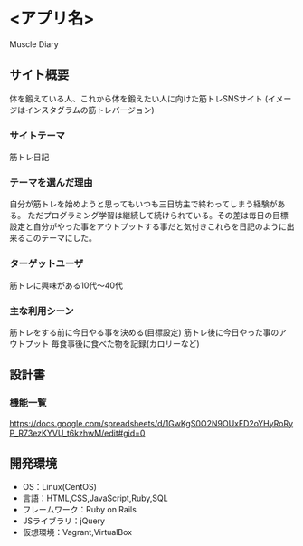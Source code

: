 # <アプリ名>
Muscle Diary

## サイト概要
体を鍛えている人、これから体を鍛えたい人に向けた筋トレSNSサイト
(イメージはインスタグラムの筋トレバージョン)

### サイトテーマ
筋トレ日記

### テーマを選んだ理由
自分が筋トレを始めようと思ってもいつも三日坊主で終わってしまう経験がある。
ただプログラミング学習は継続して続けられている。その差は毎日の目標設定と自分がやった事をアウトプットする事だと気付きこれらを日記のように出来るこのテーマにした。

### ターゲットユーザ
筋トレに興味がある10代〜40代

### 主な利用シーン
筋トレをする前に今日やる事を決める(目標設定)
筋トレ後に今日やった事のアウトプット
毎食事後に食べた物を記録(カロリーなど)
## 設計書

### 機能一覧
https://docs.google.com/spreadsheets/d/1GwKgS0O2N9OUxFD2oYHyRoRyP_R73ezKYVU_t6kzhwM/edit#gid=0

## 開発環境
- OS：Linux(CentOS)
- 言語：HTML,CSS,JavaScript,Ruby,SQL
- フレームワーク：Ruby on Rails
- JSライブラリ：jQuery
- 仮想環境：Vagrant,VirtualBox
